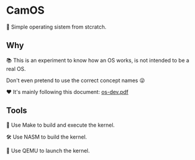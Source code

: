 # CamOS
📝 Simple operating sistem from stcratch.

## Why

📚 This is an experiment to know how an OS works, is not intended to be a real OS.

Don't even pretend to use the correct concept names 😜

❤️ It's mainly following this document: [os-dev.pdf](https://www.cs.bham.ac.uk/~exr/lectures/opsys/10_11/lectures/os-dev.pdf)

## Tools 

🧩 Use Make to build and execute the kernel.

🛠 Use NASM to build the kernel.

🚀 Use QEMU to launch the kernel.